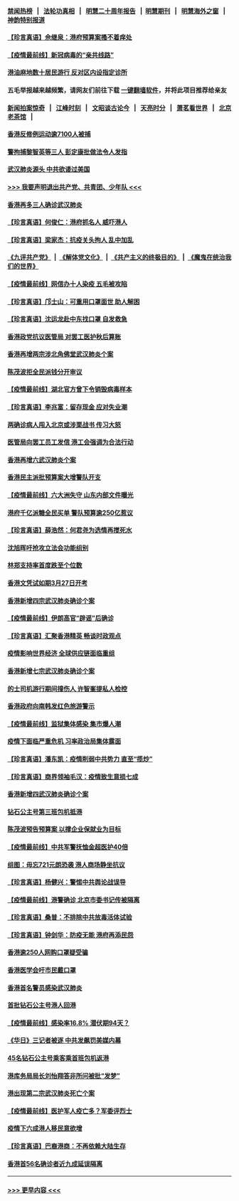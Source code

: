 #### [禁闻热榜](热点新闻.md?=0)  &nbsp;&nbsp;|&nbsp;&nbsp; [法轮功真相](https://github.com/gfw-breaker/truth/blob/master/README.md?=0) &nbsp;&nbsp;|&nbsp;&nbsp; [明慧二十周年报告](https://github.com/gfw-breaker/mh-reports/blob/master/README.md?=0) &nbsp;&nbsp;|&nbsp;&nbsp;[明慧期刊](https://github.com/gfw-breaker/mh-qikan) &nbsp;&nbsp;|&nbsp;&nbsp; [明慧海外之窗](https://github.com/gfw-breaker/mh-news/blob/master/README.md?=0) &nbsp;&nbsp;|&nbsp;&nbsp; [神韵特别报道](https://github.com/gfw-breaker/mh-news/blob/master/shenyun.md?=0)
#### [【珍言真语】佘继泉：港府预算案搔不着痒处](../pages/nsc415/n11910011.md?t=03030402) 
#### [【疫情最前线】新冠病毒的“亲共线路”](../pages/nsc415/n11907734.md?t=03030402) 
#### [港油麻地数十居民游行 反对区内设指定诊所](../pages/nsc415/n11907900.md?t=03030402) 
#### 五毛举报越来越频繁，请网友们前往下载 [一键翻墙软件](https://github.com/gfw-breaker/ssr-accounts)，并将此项目推荐给亲友
#### [新闻拍案惊奇](https://github.com/gfw-breaker/banned-news/blob/master/pages/link4.md) &nbsp;&nbsp;|&nbsp;&nbsp; [江峰时刻](https://github.com/gfw-breaker/banned-news/blob/master/pages/link4.md) &nbsp;&nbsp;|&nbsp;&nbsp; [文昭谈古论今](https://github.com/gfw-breaker/banned-news/blob/master/pages/link4.md) &nbsp;&nbsp;|&nbsp;&nbsp; [天亮时分](https://github.com/gfw-breaker/banned-news/blob/master/pages/link4.md) &nbsp;&nbsp;|&nbsp;&nbsp; [萧茗看世界](https://github.com/gfw-breaker/banned-news/blob/master/pages/link4.md) &nbsp;&nbsp;|&nbsp;&nbsp; [北京老茶馆](https://github.com/gfw-breaker/banned-news/blob/master/pages/link4.md) &nbsp;&nbsp;|&nbsp;&nbsp; 
#### [香港反修例运动逾7100人被捕](../pages/nsc415/n11907922.md?t=03030402) 
#### [警拘捕黎智英等三人 彭定康批做法令人发指](../pages/nsc415/n11907905.md?t=03030402) 
#### [武汉肺炎源头 中共欲诿过美国](../pages/nsc415/n11907665.md?t=03030402) 
#### [>>> 我要声明退出共产党、共青团、少年队 <<<](https://github.com/begood0513/goodnews/blob/master/quit/letter.md) 
#### [香港再多三人确诊武汉肺炎](../pages/nsc415/n11907846.md?t=03030402) 
#### [【珍言真语】何俊仁：港府抓名人 威吓港人](../pages/nsc415/n11907561.md?t=03030402) 
#### [【珍言真语】梁家杰：抗疫关头拘人 乱中加乱](../pages/nsc415/n11907444.md?t=03030402) 
#### [《九评共产党》](https://github.com/begood0513/9ping.md/blob/master/README.md) &nbsp;|&nbsp; [《解体党文化》](../../../../jtdwh.md/blob/master/README.md)  &nbsp;|&nbsp; [《共产主义的终极目的》](../../../../gczydzjmd.md/blob/master/README.md) &nbsp;|&nbsp; [《魔鬼在统治我们的世界》](../../../../mgztzwmdsj.md/blob/master/README.md) 
#### [【疫情最前线】网信办十人染疫 五毛被攻陷](../pages/nsc415/n11903757.md?t=03030402) 
#### [【珍言真语】邝士山：可重用口罩面世 助人解困](../pages/nsc415/n11903875.md?t=03030402) 
#### [【珍言真语】沈运龙赴中东找口罩 自发救急](../pages/nsc415/n11903291.md?t=03030402) 
#### [香港政党抗议医管局 对罢工医护秋后算账](../pages/nsc415/n11901746.md?t=03030402) 
#### [香港再增两宗涉北角佛堂武汉肺炎个案](../pages/nsc415/n11901737.md?t=03030402) 
#### [陈茂波拒全民派钱分开审议](../pages/nsc415/n11901672.md?t=03030402) 
#### [【疫情最前线】湖北官方曾下令销毁病毒样本](../pages/nsc415/n11901518.md?t=03030402) 
#### [【珍言真语】李兆富：留存现金 应对失业潮](../pages/nsc415/n11901448.md?t=03030402) 
#### [两确诊病人闯入北京或涉栗战书 传习大怒](../pages/nsc415/n11901180.md?t=03030402) 
#### [医管局向罢工员工发信 港工会强调为合法行动](../pages/nsc415/n11898870.md?t=03030402) 
#### [香港再增六武汉肺炎个案](../pages/nsc415/n11898843.md?t=03030402) 
#### [香港民主派批预算案大增警队开支](../pages/nsc415/n11898813.md?t=03030402) 
#### [【疫情最前线】六大洲失守 山东内部文件曝光](../pages/nsc415/n11898455.md?t=03030402) 
#### [港府千亿派糖全民买单 警队预算逾250亿惹议](../pages/nsc415/n11898608.md?t=03030402) 
#### [【珍言真语】薛浩然：何君尧为选情再搅死水](../pages/nsc415/n11898269.md?t=03030402) 
#### [沈旭晖吁抢攻立法会功能组别](../pages/nsc415/n11896084.md?t=03030402) 
#### [林郑支持率首度跌至个位数](../pages/nsc415/n11896058.md?t=03030402) 
#### [香港文凭试如期3月27日开考](../pages/nsc415/n11896055.md?t=03030402) 
#### [香港新增四宗武汉肺炎确诊个案](../pages/nsc415/n11896040.md?t=03030402) 
#### [【疫情最前线】伊朗高官“辟谣”后确诊](../pages/nsc415/n11895902.md?t=03030402) 
#### [【珍言真语】汇聚香港精英 畅谈时政观点](../pages/nsc415/n11895733.md?t=03030402) 
#### [疫情影响世界经济 全球供应链面临重组](../pages/nsc415/n11895634.md?t=03030402) 
#### [香港新增七宗武汉肺炎确诊个案](../pages/nsc415/n11893498.md?t=03030402) 
#### [的士司机游行期间撞伤人 许智峯提私人检控](../pages/nsc415/n11893483.md?t=03030402) 
#### [香港政府向南韩发红色旅游警示](../pages/nsc415/n11893398.md?t=03030402) 
#### [【疫情最前线】监狱集体感染 集市爆人潮](../pages/nsc415/n11893181.md?t=03030402) 
#### [疫情下面临严重危机  习率政治局集体露面](../pages/nsc415/n11893305.md?t=03030402) 
#### [【珍言真语】潘东凯：疫情削弱中共势力 直至“揽炒”](../pages/nsc415/n11892866.md?t=03030402) 
#### [【珍言真语】商界领袖毛汉：疫情致生意损七成](../pages/nsc415/n11890348.md?t=03030402) 
#### [香港新增四武汉肺炎确诊个案](../pages/nsc415/n11890610.md?t=03030402) 
#### [钻石公主号第三班包机抵港](../pages/nsc415/n11890645.md?t=03030402) 
#### [陈茂波预告预算案 以撑企业保就业为目标](../pages/nsc415/n11890574.md?t=03030402) 
#### [【疫情最前线】中共军警抚恤金超医护40倍](../pages/nsc415/n11890458.md?t=03030402) 
#### [组图：毋忘721元朗恐袭 港人商场静坐抗议](../pages/nsc415/n11876882.md?t=03030402) 
#### [【珍言真语】杨健兴：警惕中共舆论战误导](../pages/nsc415/n11888131.md?t=03030402) 
#### [【疫情最前线】港警确诊 北京市委书记传被隔离](../pages/nsc415/n11886872.md?t=03030402) 
#### [【珍言真语】桑普：不排除中共放毒活体试验](../pages/nsc415/n11886832.md?t=03030402) 
#### [【珍言真语】钟剑华：防疫无能 港府再添民怨](../pages/nsc415/n11884504.md?t=03030402) 
#### [香港逾250人网购口罩疑受骗](../pages/nsc415/n11884388.md?t=03030402) 
#### [香港医学会吁市民戴口罩](../pages/nsc415/n11884367.md?t=03030402) 
#### [香港首名警员感染武汉肺炎](../pages/nsc415/n11884357.md?t=03030402) 
#### [首批钻石公主号港人回港](../pages/nsc415/n11884333.md?t=03030402) 
#### [【疫情最前线】感染率16.8% 潜伏期94天？](../pages/nsc415/n11884256.md?t=03030402) 
#### [《华日》三记者被逐 中共发飙罚美媒内幕](../pages/nsc415/n11884184.md?t=03030402) 
#### [45名钻石公主号乘客乘首班包机返港](../pages/nsc415/n11881770.md?t=03030402) 
#### [港库务局局长刘怡翔答非所问被批“发梦”](../pages/nsc415/n11881752.md?t=03030402) 
#### [港出现第二宗武汉肺炎死亡个案](../pages/nsc415/n11881736.md?t=03030402) 
#### [【疫情最前线】医护军人疫亡多？军委评烈士](../pages/nsc415/n11881655.md?t=03030402) 
#### [疫情下六成港人移民意欲增](../pages/nsc415/n11881699.md?t=03030402) 
#### [【珍言真语】巴裔港商：不再依赖大陆生存](../pages/nsc415/n11881126.md?t=03030402) 
#### [香港首56名确诊者近九成延误隔离](../pages/nsc415/n11879079.md?t=03030402) 

----
#### [ >>> 更早内容 <<< ](../indexes/nsc415-earlier.md)
